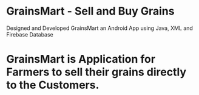 # GrainsMart - Sell and Buy Grains
Designed and Developed GrainsMart an Android App using Java, XML and Firebase Database
# GrainsMart is Application for Farmers to sell their grains directly to the Customers.





